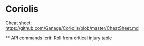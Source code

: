 # Coriolis

Cheat sheet: https://github.com/Ganage/Coriolis/blob/master/CheatSheet.md


** API commands
!crit:  Roll from critical injury table
